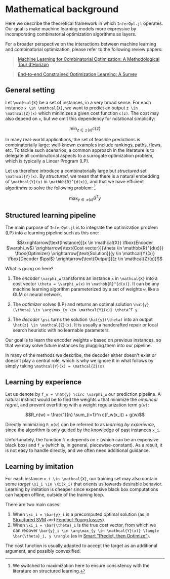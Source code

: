 # Mathematical background

Here we describe the theoretical framework in which `InferOpt.jl` operates.
Our goal is make machine learning models more expressive by incomporating combinatorial optimization algorithms as layers.

For a broader perspective on the interactions between machine learning and combinatorial optimization, please refer to the following review papers:

> [Machine Learning for Combinatorial Optimization: A Methodological Tour d’Horizon](https://arxiv.org/abs/1811.06128)

> [End-to-end Constrained Optimization Learning: A Survey](https://arxiv.org/abs/2103.16378)

## General setting

Let ``\mathcal{X}`` be a set of instances, in a very broad sense.
For each instance ``x \in \mathcal{X}``, we want to predict an output ``z \in \mathcal{Z}(x)`` which minimizes a given cost function ``c(z)``.
The cost may also depend on ``x``, but we omit this dependency for notational simplicity:

```math
\min_{z \in \mathcal{Z}(x)} c(z)
```

In many real-world applications, the set of feasible predictions is combinatorially large: well-known examples include rankings, paths, flows, etc.
To tackle such scenarios, a common approach in the literature is to delegate all combinatorial aspects to a surrogate optimization problem, which is typically a Linear Program (LP).

Let us therefore introduce a combinatorially large but _structured_ set ``\mathcal{Y}(x)``.
By _structured_, we mean that there is a natural embedding of ``\mathcal{Y}(x)`` in ``\mathbb{R}^{d(x)}``, and that we have efficient algorithms to solve the following problem: [^1]

[^1]: We switched to maximization here to ensure consistency with the literature on structured learning.

```math
\max_{y \in \mathcal{Y}(x)} \theta^T y \tag{LP}
```

## Structured learning pipeline

The main purpose of `InferOpt.jl` is to integrate the optimization problem (LP) into a learning pipeline such as this one:

```math
\xrightarrow[\text{Instance}]{x \in \mathcal{X}}
\fbox{Encoder $\varphi_w$}
\xrightarrow[\text{Cost vector}]{\theta \in \mathbb{R}^{d(x)}}
\fbox{Optimizer}
\xrightarrow[\text{Solution}]{y \in \mathcal{Y}(x)}
\fbox{Decoder $\psi$}
\xrightarrow[\text{Output}]{z \in \mathcal{Z}(x)}
```

What is going on here?

1. The _encoder_ ``\varphi_w`` transforms an instance ``x`` in ``\mathcal{X}`` into a cost vector ``\theta = \varphi_w(x)`` in ``\mathbb{R}^{d(x)}``. It can be any machine learning algorithm parameterized by a set of weights ``w``, like a GLM or neural network.

2. The _optimizer_ solves (LP) and returns an optimal solution ``\hat{y}(\theta) \in \arg\max_{y \in \mathcal{Y}(x)} \theta^T y``.

3. The _decoder_ ``\psi`` turns the solution ``\hat{y}(\theta)`` into an output ``\hat{z} \in \mathcal{Z}(x)``. It is usually a handcrafted repair or local search heuristic with no learnable parameters.

Our goal is to learn the encoder weights ``w`` based on previous instances, so that we may solve future instances by plugging them into our pipeline.

In many of the methods we describe, the decoder either doesn't exist or doesn't play a central role, which is why we ignore it in what follows by simply taking ``\mathcal{Y}(x) = \mathcal{Z}(x)``.

## Learning by experience

Let us denote by ``f_w = \hat{y} \circ \varphi_w`` our prediction pipeline.
A natural instinct would be to find the weights ``w`` that minimize the _empirical regret_, and prevent overfitting with a weight regularization term ``g(w)``:

```math
R_n(w) = \frac{1}{n} \sum_{i=1}^n c(f_w(x_i)) + g(w)
```

Directly minimizing ``R_n(w)`` can be referred to as _learning by experience_, since the algorithm is only guided by the knowledge of past instances ``x_i``.

Unfortunately, the function ``R_n`` depends on ``c`` (which can be an expensive black box) and ``f_w`` (which is, in general, piecewise-constant).
As a result, it is not easy to handle directly, and we often need additional guidance.

## Learning by imitation

For each instance ``x_i \in \mathcal{X}``, our training set may also contain some _target_ ``\xi_i \in \Xi(x_i)`` that orients us towards desirable behavior.
Learning by imitation is cheaper since expensive black box computations can happen offline, outside of the training loop.

There are two main cases:

1. When ``\xi_i = \bar{y}_i`` is a precomputed optimal solution (as in [Structured SVM](@ref) and [Fenchel-Young losses](@ref)).
2. When ``\xi_i = \bar{\theta}_i`` is the true cost vector, from which we can recover ``\bar{y}_i \in \arg\max_{y \in \mathcal{Y}(x)} \langle \bar{\theta}_i, y \rangle`` (as in [Smart "Predict, then Optimize"](@ref)).

The cost function is usually adapted to accept the target as an additional argument, and possibly convexified.